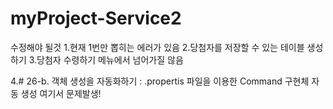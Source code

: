 # myProject-Service2

수정해야 될것
1.현재 1번만 뽑히는 에러가 있음
2.당첨자를 저장할 수 있는 테이블 생성하기
3.당첨자 수령하기 메뉴에서 넘어가질 않음

4.# 26-b. 객체 생성을 자동화하기 : .propertis 파일을 이용한 Command 구현체 자동 생성
여기서 문제발생!